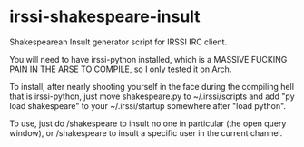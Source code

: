 # irssi-shakespeare-insult
Shakespearean Insult generator script for IRSSI IRC client.

You will need to have irssi-python installed, which is a MASSIVE FUCKING PAIN IN THE ARSE TO COMPILE, so I only tested it on Arch. 

To install, after nearly shooting yourself in the face during the compiling hell that is irssi-python, just move shakespeare.py to ~/.irssi/scripts and add "py load shakespeare" to your ~/.irssi/startup somewhere after "load python".

To use, just do /shakespeare to insult no one in particular (the open query window), or /shakespeare <nick> to insult a specific user in the current channel.

